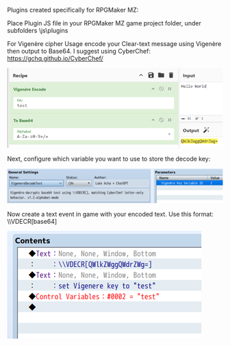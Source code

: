 Plugins created specifically for RPGMaker MZ:

Place Plugin JS file in your RPGMaker MZ game project folder, under subfolders \js\plugins

For Vigenère cipher Usage encode your Clear-text message using Vigenère then output to Base64.
  I suggest using CyberChef: https://gchq.github.io/CyberChef/

![alt text](https://raw.githubusercontent.com/securitymagic/rpgmakermz/main/images/vigenere-recipe.png "Vigenere CyberChef Recipe")

Next, configure which variable you want to use to store the decode key:

![alt text](https://raw.githubusercontent.com/securitymagic/rpgmakermz/main/images/vigenereplugin.png "Vigenere Plugin Manager")

Now create a text event in game with your encoded text. Use this format: \\\\VDECR[base64]

![alt text](https://raw.githubusercontent.com/securitymagic/rpgmakermz/main/images/vigenere-use.png "Vigenere Usage Example")
